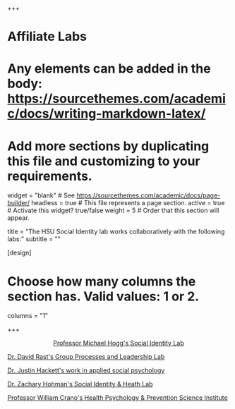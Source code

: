 +++
# Affiliate Labs
# Any elements can be added in the body: https://sourcethemes.com/academic/docs/writing-markdown-latex/
# Add more sections by duplicating this file and customizing to your requirements.

widget = "blank"  # See https://sourcethemes.com/academic/docs/page-builder/
headless = true  # This file represents a page section.
active = true  # Activate this widget? true/false
weight = 5  # Order that this section will appear.

title = "The HSU Social Identity lab works collaboratively with the following labs:"
subtitle = ""

[design]
  # Choose how many columns the section has. Valid values: 1 or 2.
  columns = "1"

+++

<p align="center"><a href=http://www.socialidentitylab.com/>Professor Michael Hogg's Social Identity Lab</a> 

<a href=http://sites.psych.ualberta.ca/rastlab/>Dr. David Rast's Group Processes and Leadership Lab<a>

<a href=https://www.calu.edu/inside/faculty-staff/profiles/justin-hackett.aspx>Dr. Justin Hackett's work in applied social psychology</a>

<a href=https://www.depts.ttu.edu/psy/sith/>Dr. Zachary Hohman's Social Identity & Heath Lab</a>

<a href=http://www.healthpersuasion.com/>Professor William Crano's Health Psychology & Prevention Science Institute</a></p>
